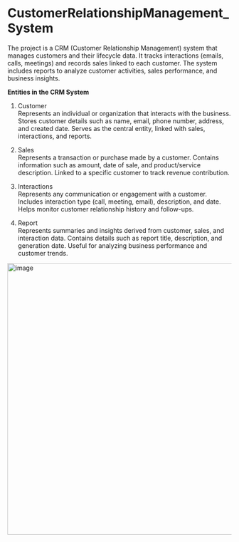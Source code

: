 # CustomerRelationshipManagement_System

The project is a CRM (Customer Relationship Management) system that manages customers and their lifecycle data. It tracks interactions (emails, calls, meetings) and records sales linked to each customer.
The system includes reports to analyze customer activities, sales performance, and business insights.

**Entities in the CRM System**

1. Customer  
Represents an individual or organization that interacts with the business.
Stores customer details such as name, email, phone number, address, and created date.
Serves as the central entity, linked with sales, interactions, and reports.

2. Sales  
Represents a transaction or purchase made by a customer.
Contains information such as amount, date of sale, and product/service description.
Linked to a specific customer to track revenue contribution.

3. Interactions  
Represents any communication or engagement with a customer.
Includes interaction type (call, meeting, email), description, and date.
Helps monitor customer relationship history and follow-ups.

4. Report  
Represents summaries and insights derived from customer, sales, and interaction data.
Contains details such as report title, description, and generation date.
Useful for analyzing business performance and customer trends.

<img width="791" height="610" alt="image" src="https://github.com/user-attachments/assets/09bfb6ca-22d2-4447-bc02-a3eff5862549" />

